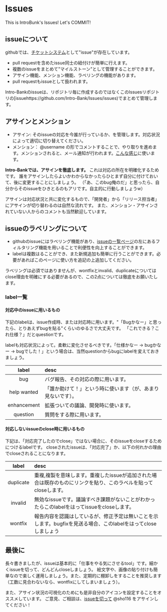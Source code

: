 # Issues
This is IntroBunk's Issues! Let's COMMIT!

## issueについて
githubでは、[チケットシステム](http://ja.wikipedia.org/wiki/%E3%83%81%E3%82%B1%E3%83%83%E3%83%88%E9%A7%86%E5%8B%95%E9%96%8B%E7%99%BA)として"issue"が存在しています。

* pull requestを含めたissue同士の紐付けが簡単に行えます。
* 複数のissueをまとめて"マイルストーン"として管理することができます。
* アサイン機能、メンション機能、ラベリングの機能があります。
* pull requestもissueとして扱われます。

Intro-Bankのissueは、リポジトリ毎に作成するのではなくこのIssuesリポジトリの[issuehttps://github.com/Intro-Bank/Issues/issues)でまとめて管理します。

## アサインとメンション
* アサイン: そのissueの対応を今誰が行っているか、を管理します。対応状況によって適切に切り替えてください。
* メンション： @username の形でコメントすることで、やり取りを進めます。メンションされると、メール通知が行われます。[こんな感じ](https://github.com/blog/957-introducing-issue-mentions)に使います。

**Intro-Bankでは、アサインを徹底します。**  これは対応の所在を明確化するためです。
誰をアサインしたらよいかわからなかったらひとまず自分に付けておいて、後に変更することにしましょう。
（「あ、このbug俺のだ」と思ったら、自分からそのissueをひきとるのもアリです。自主的に行動しましょうw）

アサインは対応状況と共に変化するもので、「開発者」から「リリース担当者」にアサインが切り替わるのは自然な流れです。
また、メンション・アサインされていない人からのコメントも当然歓迎しています。

##  issueのラベリングについて
* githubのissueにはラベリング機能があり、[issueの一覧ページ](https://github.com/Intro-Bank/Issues/issues?page=1&state=open)の左にあるフィルタリング機能を用いることで利便性を向上することができます。  
* labelは複数はることができ、また新規追加も簡単に行うことができます。必要があればこのページに使い方を追記の上追加してください。

ラベリングは必須ではありませんが、wontfixとinvalid、duplicateについてはclose理由を明確にする必要があるので、この2点については徹底をお願いたします。

### label一覧
#### 対応中のissueに用いるもの
下記のlabelは、issue作成時、または対応時に用います。"「Bugかなー」と思ったら、とりあえずbugを貼る"くらいのゆるさで大丈夫です。
「これできる？これ仕様？」だとquestionです。

labelも対応状況によって。柔軟に変化させるべきです。「仕様かなー → bugかなー → bugでした！」という場合は、当然questionからbugにlabelを変えておきましょう。


| label | desc |
|:-----------:|:------------|
|bug|バグ報告、その対応の際に用います。|
|help wanted|「誰か助けて！」という時に使います（が、あまり見ないです）。|
|enhancement|拡張ついての議論、開発時に使います。|
|question|質問をする際に用います。|


#### 対応しないissueのclose時に用いるもの
下記は、「対応完了したのでclose」ではない場合に、そのissueをcloseするためにつけるlabelです。
closeされたissueは、「対応完了」か、以下の何れかの理由でcloseされることになります。


| label | desc |
|:-----------:|:------------|
|duplicate|重複,複製を意味します。重複したissueが追加された場合は既存のものにリンクを貼り、このラベルを貼ってcloseします。|
|invalid|無効なissueです。議論すべき課題がないことがわかったらこのlabelをはってissueをcloseします。|
|wontfix|報告内容を認識はしているが、修正予定は無いことを示します。bugfixを見送る場合、このlabelをはってcloseしましょう|


## 最後に
長々書きましたが、issueは基本的に「仕事をやる気にさせるtool」です。細かくissueを切って、どんどんcloseしましょう。
絵文字や、画像の貼り付けも簡単なので楽しく運用しましょう。また、定期的に棚卸しをすることを推奨します（工数に見合わないなら、wontfixにしてしまいましょう）。

また、アサイン状況の可視化のためにも是非自分のアイコンを設定することをオススメしています。
ご意見、ご相談は、[issueを切って](https://github.com/Intro-Bank/Issues/issues/new) @sho116 をアサインしてください！
